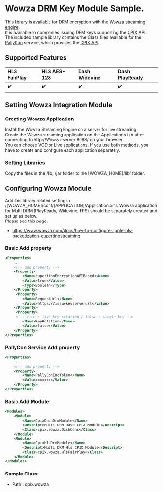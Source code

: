 # Wowza DRM Key Module Sample.

This library is available for DRM encryption with the [Wowza streaming engine](https://www.wowza.com/products/streaming-engine).  
It is available to companies issuing DRM keys supporting the [CPIX](https://dashif.org/docs/CPIX2.1/HTML/Index.html) API.  
The included sample library contains the Class files available for the [PallyCon](https://www.pallycon.com) service, which provides the [CPIX API](https://pallycon.com/docs/en/multidrm/packaging/cpix-api/). 
 
## Supported Features

| HLS FairPlay | HLS AES-128 |Dash Widevine | Dash PlayReady |
|:------|:------|:------|:------|
| :heavy_check_mark: | :heavy_check_mark: | :heavy_check_mark: | :heavy_check_mark: |

## Setting Wowza Integration Module
### Creating Wowza Application
Install the Wowza Streaming Engine on a server for live streaming.  
Create the Wowza streaming application on the Applications tab after connecting to http://Wowza-server:8088/ on your browser.  
You can choose VOD or Live applications. If you use both methods, you have to create and configure each application separately.

### Setting Libraries
Copy the files in the /lib, /jar folder to the [WOWZA_HOME]/lib/ folder.

## Configuring Wowza Module
Add this library related setting in /[WOWZA_HOME]/conf/[APPLICATION]/Application.xml. Wowza application for Multi DRM (PlayReady, Widevine, FPS) should be separately created and set up as below.  
Please see this page.  
- https://www.wowza.com/docs/how-to-configure-apple-hls-packetization-cupertinostreaming

### Basic Add property 
```xml
<Properties>
    ...
    <!-- add property -->
    <Property>
        <Name>cupertinoEncryptionAPIBased</Name>
        <Value>true</Value>
        <Type>Boolean</Type>
    </Property>
     <Property>
        <Name>RequestUrl</Name>
        <Value>https://issuekeyserverurl</Value>
    </Property>
     <Property>
     <!-- true : live key rotation / false : single key -->
        <Name>KeyRotation</Name>
        <Value>false</Value>
    </Property>
</Properties>
```
### PallyCon Service Add property
```xml
<Properties>
    ...
    <!-- add property -->
    <Property>
        <Name>PallyConEncToken</Name>
        <Value>xxxxxx</Value>
    </Property>
</Properties>
```
### Basic Add Module
```xml
<Modules>
    <Module>
        <Name>CpixDashDrmModule</Name>
        <Descript>Multi DRM Dash CPIX Module</Descript>
        <Class>cpix.wowza.DashCenc</Class>
    </Module>
    <Module>
        <Name>CpixHlsDrmModule</Name>
        <Descript>Multi DRM Hls CPIX Module</Descript>
        <Class>cpix.wowza.HlsFairPlay</Class>
    </Module>
</Modules>
```
### Sample Class
- Path : cpix.wowza
